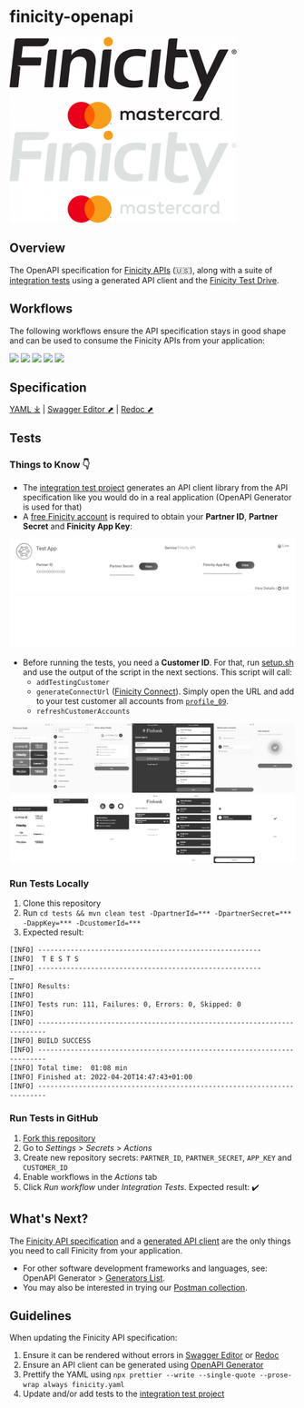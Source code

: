 # finicity-openapi
[![](./res/logo.png)](https://www.finicity.com/#gh-light-mode-only)
[![](./res/logo-dark.png)](https://www.finicity.com/#gh-dark-mode-only)

## Overview

The OpenAPI specification for [Finicity APIs](https://docs.finicity.com/) (🇺🇸), along with a suite of [integration tests](./tests/src/test/java/com/mastercard/finicity/client/api) using a generated API client and the [Finicity Test Drive](https://signup.finicity.com/).

## Workflows

The following workflows ensure the API specification stays in good shape and can be used to consume the Finicity APIs from your application:

[![](https://github.com/Finicity-Mastercard/finicity-openapi/actions/workflows/prettier.yml/badge.svg)](https://github.com/Finicity-Mastercard/finicity-openapi/actions/workflows/prettier.yml)
[![](https://github.com/Finicity-Mastercard/finicity-openapi/actions/workflows/swagger-editor.yml/badge.svg)](https://github.com/Finicity-Mastercard/finicity-openapi/actions/workflows/swagger-editor.yml)
[![](https://github.com/Finicity-Mastercard/finicity-openapi/actions/workflows/redoc.yml/badge.svg)](https://github.com/Finicity-Mastercard/finicity-openapi/actions/workflows/redoc.yml)
[![](https://github.com/Finicity-Mastercard/finicity-openapi/actions/workflows/openapi-generator.yml/badge.svg)](https://github.com/Finicity-Mastercard/finicity-openapi/actions/workflows/openapi-generator.yml)
[![](https://github.com/Finicity-Mastercard/finicity-openapi/actions/workflows/integration.yml/badge.svg)](https://github.com/Finicity-Mastercard/finicity-openapi/actions/workflows/integration.yml)

## Specification
[YAML ⤓](./finicity.yaml) | [Swagger Editor ⬈](https://editor.swagger.io/?url=https%3A%2F%2Fraw.githubusercontent.com%2FFY-Dev-Relations%2Ffinicity-openapi%2Fmain%2Ffinicity.yaml) | [Redoc ⬈](https://redocly.github.io/redoc/?url=https://raw.githubusercontent.com/Finicity-Mastercard/finicity-openapi/main/finicity.yaml)

## Tests
### Things to Know :point_down:

* The [integration test project](./tests) generates an API client library from the API specification like you would do in a real application (OpenAPI Generator is used for that)
* A [free Finicity account](https://signup.finicity.com/) is required to obtain your **Partner ID**, **Partner Secret** and **Finicity App Key**:

[![](./res/dashboard.png)](./res/dashboard.png?raw=true#gh-light-mode-only)
[![](./res/dashboard-dark.png)](./res/dashboard.png?raw=true#gh-dark-mode-only)

* Before running the tests, you need a **Customer ID**. For that, run [setup.sh](./bin/setup.sh) and use the output of the script in the next sections. This script will call:
  * `addTestingCustomer`
  * `generateConnectUrl` ([Finicity Connect](https://docs.finicity.com/)). Simply open the URL and add to your test customer all accounts from [`profile_09`](https://docs.finicity.com/test-the-apis/#test-the-apis-3).
  * `refreshCustomerAccounts`

[![](./res/connect-for-tests.png)](./res/connect-for-tests.png?raw=true#gh-light-mode-only)
[![](./res/connect-for-tests-dark.png)](./res/connect-for-tests.png?raw=true#gh-dark-mode-only)

### Run Tests Locally

1. Clone this repository
2. Run `cd tests && mvn clean test -DpartnerId=*** -DpartnerSecret=*** -DappKey=*** -DcustomerId=***`
3. Expected result:

```
[INFO] -------------------------------------------------------
[INFO]  T E S T S
[INFO] -------------------------------------------------------
…
[INFO] Results:
[INFO]
[INFO] Tests run: 111, Failures: 0, Errors: 0, Skipped: 0
[INFO]
[INFO] ------------------------------------------------------------------------
[INFO] BUILD SUCCESS
[INFO] ------------------------------------------------------------------------
[INFO] Total time:  01:08 min
[INFO] Finished at: 2022-04-20T14:47:43+01:00
[INFO] ------------------------------------------------------------------------
```

### Run Tests in GitHub

1. [Fork this repository](https://github.com/Finicity-Mastercard/finicity-openapi/fork)
2. Go to _Settings_ > _Secrets_ > _Actions_
3. Create new repository secrets: `PARTNER_ID`, `PARTNER_SECRET`, `APP_KEY` and `CUSTOMER_ID`
4. Enable workflows in the _Actions_ tab
5. Click _Run workflow_ under _Integration Tests_. Expected result: :heavy_check_mark:

## What's Next?

The [Finicity API specification](./finicity.yaml) and a [generated API client](./tests) are the only things you need to call Finicity from your application. 

* For other software development frameworks and languages, see: OpenAPI Generator > [Generators List](https://openapi-generator.tech/docs/generators).
* You may also be interested in trying our [Postman collection](https://github.com/Finicity-Mastercard/finicity-postman).

## Guidelines

When updating the Finicity API specification:
1. Ensure it can be rendered without errors in [Swagger Editor](https://editor.swagger.io/?url=https%3A%2F%2Fraw.githubusercontent.com%2FFY-Dev-Relations%2Ffinicity-openapi%2Fmain%2Ffinicity.yaml) or [Redoc](https://redocly.github.io/redoc/?url=https://raw.githubusercontent.com/Finicity-Mastercard/finicity-openapi/main/finicity.yaml)
2. Ensure an API client can be generated using [OpenAPI Generator](https://openapi-generator.tech/)
3. Prettify the YAML using `npx prettier --write --single-quote --prose-wrap always finicity.yaml`
4. Update and/or add tests to the [integration test project](./tests)
